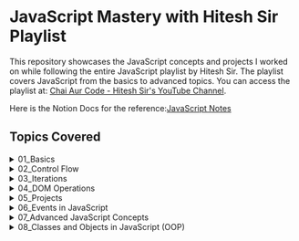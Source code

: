 # JavaScript Mastery with Hitesh Sir Playlist

This repository showcases the JavaScript concepts and projects I worked on while following the entire JavaScript playlist by Hitesh Sir. The playlist covers JavaScript from the basics to advanced topics. You can access the playlist at: [Chai Aur Code - Hitesh Sir's YouTube Channel](https://www.youtube.com/@chaiaurcode).

Here is the Notion Docs for the reference:[JavaScript Notes](https://www.notion.so/JS-Notes-11058ffb53d280ac91edd15505239e9e?pvs=4)

## Topics Covered

<details>
  <summary>01_Basics</summary>

- **Variables**: Learn how to declare and initialize variables in JavaScript using `var`, `let`, and `const`. Understand the difference in their scope, hoisting behavior, and use cases in various situations.
- **Data Types**: Dive deep into the primitive data types such as `number`, `string`, `boolean`, `undefined`, `null`, `symbol`, and complex data types like `object`. This section explains how different data types interact and how JavaScript is dynamically typed.
- **Type Conversion**: Understand how to convert data from one type to another using functions like `Number()`, `String()`, `Boolean()`, and automatic type coercion that happens during operations.
- **Operators**: Explore arithmetic operators (`+`, `-`, `*`, `/`), comparison operators (`==`, `===`, `!=`), logical operators (`&&`, `||`, `!`), and assignment operators (`=`) to manipulate data and perform operations.
- **Comparison Operators**: Compare values and understand the difference between loose equality (`==`) and strict equality (`===`), as well as inequality checks.
- **Data Types Summary**: A review of how primitive and reference types are treated in memory, including pass-by-value and pass-by-reference.
- **Strings**: Learn to work with text using JavaScript strings, explore common methods such as `slice()`, `substring()`, `replace()`, `concat()`, and handle string immutability and template literals for dynamic strings.
- **Dates**: Use the `Date` object to manage and manipulate date and time. Learn methods like `getFullYear()`, `getMonth()`, `getDate()` to fetch date parts and create formatted date strings.
- **Arrays**: Master the basics of arrays, an ordered list of values. Understand methods like `push()`, `pop()`, `shift()`, `unshift()`, `map()`, `filter()`, `reduce()` for efficient data handling.
- **Objects**: Explore JavaScript objects, collections of key-value pairs. Learn how to create, modify, and access object properties and methods, and understand how to use `this` in object contexts.
- **Functions**: Learn how to write reusable functions with `function` declarations, function expressions, and how functions are first-class citizens in JavaScript.
- **Scope**: Understand how variable scope works, focusing on function scope, block scope (with `let` and `const`), and the concept of the global scope.
- **Arrow Functions**: Introduced in ES6, arrow functions provide a concise syntax for writing functions. This section covers their behavior, especially with the `this` keyword and when to use them.
- **IIFE (Immediately Invoked Function Expressions)**: Functions that execute right after they are defined. Learn why they are useful for encapsulating code and avoiding variable pollution in the global scope.
</details>

<details>
  <summary>02_Control Flow</summary>

- **Switch Statements**: A more readable alternative to `if-else` statements when handling multiple possible values of a single expression. Understand the syntax and the importance of the `break` statement.
- **Operators in Control Flow**: Learn how to use logical operators (`&&`, `||`) and ternary operators to make control flow more concise and readable.
</details>

<details>
  <summary>03_Iterations</summary>

- **For Loops**: Classic loops that repeat actions a specific number of times. Learn to iterate over arrays, numbers, and other iterable data types, and control loop execution with `continue` and `break`.
- **For-of Loops**: A simpler and cleaner way to iterate over iterable objects like arrays, strings, maps, and sets without managing a counter variable.
- **While Loops**: Loops that continue execution as long as a specified condition remains `true`. This is useful when the number of iterations isn't known beforehand.
- **Do-While Loops**: Similar to `while` loops but ensures that the loop executes at least once, even if the condition is false from the start.
</details>

<details>
  <summary>04_DOM Operations</summary>

- **DOM Manipulation**: Explore how to dynamically change the content and structure of a web page. Learn methods like `getElementById()`, `querySelector()`, and manipulate elements by adding/removing classes, styles, and content. This section covers key concepts like the DOM tree, node types, and event-driven updates.
</details>

<details>
  <summary>05_Projects</summary>

- **Color Changer**: A simple project to dynamically change the background color of the page based on user input or pre-defined options.
- **BMI Calculator**: A functional app that takes user inputs (height and weight) and calculates Body Mass Index, providing feedback based on the result.
- **Digital Clock**: Create a clock that displays the current time and updates every second using `setInterval()` and the `Date` object.
- **Guess the Number**: A fun game where users try to guess a randomly generated number within a given range, with feedback for each guess (higher/lower).
- **Keyboard**: Captures user key presses and displays them on the screen, highlighting the role of keyboard events like `keydown` and `keyup`.
- **Unlimited Scrolling**: Implement an infinite scrolling effect where new content loads dynamically as the user scrolls down the page.
- **Typer Game**: A speed typing game where the user must quickly type words that appear on the screen, testing their typing accuracy and speed.
- **Mouse Tracker**: A project that visually tracks and displays the user's mouse movement coordinates in real-time on the screen.
- **Emoji Generator**: Generates random emojis using a predefined list or API, and displays them in a fun, creative way.
- **Text Editor**: A mini in-browser text editor where users can write, format text (bold, italic, underline), and save their work.
- **Random Image Generator**: Use an API or a random image generator function to display different images each time the user clicks a button.
- **Joke Teller**: Fetch and display random jokes from an API, with an option for users to get a new joke with each button click.
- **Cats API**: Use the Cats API to fetch and display cute cat pictures, practicing API requests and DOM manipulation.
- **CRUD Operations**: Learn to perform Create, Read, Update, and Delete operations using JavaScript and DOM manipulation, focusing on updating user data dynamically on the webpage.
- **Debounce Implementation**: Create a debounce function that limits how often a time-consuming task (like API requests or event handling) can be triggered, improving the performance of search inputs and real-time filters.
</details>

<details>
  <summary>06_Events in JavaScript</summary>

- **Event Listeners**: Attach event listeners to HTML elements, learning how to capture user actions like clicks, key presses, mouse movements, and form submissions. Understand the event object and how it gives access to event details.
- **Handling DOM Events**: Learn about event propagation (bubbling and capturing), event delegation for optimizing event handling, and how to prevent the default behavior of elements.
</details>

<details>
  <summary>07_Advanced JavaScript Concepts</summary>

- **API Requests**: Explore how to send HTTP requests to external servers using the `fetch()` method, retrieve data from APIs, and update your web page dynamically based on responses.
- **Promises**: Learn about JavaScript promises to handle asynchronous operations. Understand how to chain promises using `.then()` and handle errors with `.catch()`.
- **Fetch API**: A modern and flexible way to perform network requests in JavaScript. Learn to handle both successful and failed responses, and how to parse data formats like JSON.
- **`new` Keyword**: Understand how the `new` keyword is used in JavaScript to create instances of objects from constructors, and how it binds the `this` context to the new object.
</details>

<details>
  <summary>08_Classes and Objects in JavaScript (OOP)</summary>

- **Object-Oriented Programming**: Explore the key principles of OOP in JavaScript, including encapsulation, abstraction, inheritance, and polymorphism, using classes and objects.
- **Objects and Prototypes**: Understand how JavaScript uses prototypes for inheritance. Learn about the prototype chain and how methods and properties are inherited from one object to another.
- **Call, Apply, Bind**: Learn how these methods are used to control the `this` context in functions. `Call()` and `apply()` execute functions immediately, while `bind()` returns a new function with the specified context.
- **Classes and Inheritance**: Use ES6 classes to define templates for creating objects and use inheritance to extend class functionality. Learn about `constructor()` and `super()` methods.
- **Static Properties**: Explore properties that belong to the class itself rather than to instances of the class, useful for defining constants and utility functions.
- **Getter and Setter Methods**: Learn how to use getter and setter methods to access and modify object properties indirectly, providing control over how properties are handled in objects.
</details>

